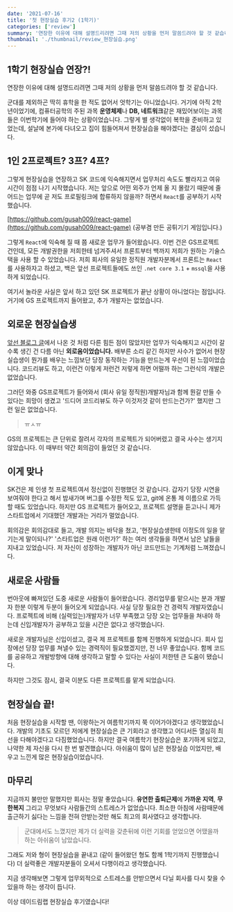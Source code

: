 ```yaml
---
date: '2021-07-16'
title: '첫 현장실습 후기2 (1학기)'
categories: ['review']
summary: '연장한 이유에 대해 설명드리려면 그때 저의 상황을 먼저 말씀드려야 할 것 같습니다. 군대를 제외하곤 딱히 휴학을 한 적도 없어서 엇학기는 아니었습니다.'
thumbnail: './thumbnail/review_현장실습.png'
---
```


## 1학기 현장실습 연장?!
연장한 이유에 대해 설명드리려면 그때 저의 상황을 먼저 말씀드려야 할 것 같습니다.

군대를 제외하곤 딱히 휴학을 한 적도 없어서 엇학기는 아니었습니다. 거기에 아직 2학년이었기에, 컴퓨터공학의 주된 과목 **운영체제**나 **DB, 네트워크**같은 재밌어보이는 과목들은 이번학기에 들어야 하는 상황이었습니다. 그렇게 별 생각없이 복학을 준비하고 있었는데, 설날에 본가에 다녀오고 집이 힘들어져서 현장실습을 해야겠다는 결심이 섰습니다.


## 1인 2프로젝트? 3프? 4프?
그렇게 현장실습을 연장하고 SK 코드에 익숙해지면서 업무처리 속도도 빨라지고 여유시간이 점점 나기 시작했습니다. 저는 앞으로 어떤 외주가 언제 올 지 몰랐기 때문에 줄어드는 업무에 곧 저도 프로필링크에 합류하지 않을까? 하면서 `React`를 공부하기 시작했습니다.

[https://github.com/gusah009/react-game](https://github.com/gusah009/react-game) (공부겸 만든 공튀기기 게임입니다.)

그렇게 `React`에 익숙해 질 때 쯤 새로운 업무가 들어왔습니다. 이번 건은 GS프로젝트 건인데, 모든 개발권한을 저희한테 넘겨주셔서 프론트부터 백까지 저희가 원하는 기술스택을 사용 할 수 있었습니다. 저희 회사의 유일한 정직원 개발자분께서 프론트는 ```React```를 사용하자고 하셨고, 백은 앞선 프로젝트들에도 쓰인 ```.net core 3.1``` + ```mssql```을 사용하게 되었습니다.

여기서 놀라운 사실은 앞서 하고 있던 SK 프로젝트가 끝난 상황이 아니었다는 점입니다. 거기에 GS 프로젝트까지 들어왔고, 추가 개발자는 없었습니다.

## 외로운 현장실습생
[앞선 블로그 글](../첫-현장실습-후기-(겨울방학))에서 나온 것 처럼 다른 힘든 점이 많았지만 업무가 익숙해지고 시간이 갈 수록 생긴 건 다름 아닌 **외로움이었습니다.** 배부른 소리 같긴 하지만 사수가 없어서 현장실습생이 뭔가를 배우는 느낌보단 당장 동작하는 기능을 만드는게 우선이 된 느낌이었습니다. 코드리뷰도 하고, 이런건 이렇게 저런건 저렇게 하면 어떨까 하는 그런식의 개발은 없었습니다.

그러던 와중 GS프로젝트가 들어와서 (회사 유일 정직원)개발자님과 함께 뭔갈 만들 수 있다는 희망이 생겼고 '드디어 코드리뷰도 하구 이것저것 같이 만드는건가?' 했지만 그런 일은 없었습니다.
> ㅠㅅㅠ

GS의 프로젝트는 큰 단위로 잘려서 각자의 프로젝트가 되어버렸고 결국 사수는 생기지 않았습니다. 이 때부터 약간 회의감이 들었던 것 같습니다.

## 이게 맞나
SK건은 제 인생 첫 프로젝트여서 정신없이 진행했던 것 같습니다. 갑자기 당장 시연을 보여줘야 한다고 해서 밤새가며 버그를 수정한 적도 있고, git에 온통 제 이름으로 가득할 때도 있었습니다. 하지만 GS 프로젝트가 들어오고, 프로젝트 설명을 듣고나니 제가 스타트업에서 기대했던 개발과는 거리가 멀었습니다.

회의감은 회의감대로 들고, 개발 의지는 바닥을 쳤고, '현장실습생한테 이정도의 일을 맡기는게 말이되나?' '스타트업은 원래 이런가?' 하는 여러 생각들을 하면서 남은 날들을 지내고 있었습니다. 저 자신이 성장하는 개발자가 아닌 코드만드는 기계처럼 느껴졌습니다.

## 새로운 사람들
번아웃에 빠져있던 도중 새로운 사람들이 들어왔습니다. 경리업무를 맡으시는 분과 개발자 한분 이렇게 두분이 들어오게 되었습니다. 사실 당장 필요한 건 경력직 개발자였습니다. 프로젝트에 비해 (실력있는)개발자가 너무 부족했고 당장 오는 업무들을 쳐내야 하는데 신입개발자가 공부하고 있을 시간은 없다고 생각했습니다.

새로운 개발자님은 신입이셨고, 결국 제 프로젝트를 함께 진행하게 되었습니다. 회사 입장에선 당장 업무를 쳐낼수 있는 경력직이 필요했겠지만, 전 너무 좋았습니다. 함께 코드를 공유하고 개발방향에 대해 생각하고 말할 수 있다는 사실이 저한텐 큰 도움이 됐습니다.

하지만 그것도 잠시, 결국 이분도 다른 프로젝트를 맡게 되었습니다.

## 현장실습 끝!
처음 현장실습을 시작할 땐, 이왕하는거 여름학기까지 쭉 이어가야겠다고 생각했었습니다. 개발의 기초도 모르던 저에게 현장실습은 큰 기회라고 생각했고 어디서든 열심히 최선을 다해야겠다고 다짐했었습니다. 하지만 결국 여름학기 현장실습은 포기하게 되었고, 나약한 제 자신을 다시 한 번 발견했습니다. 아쉬움이 많이 남은 현장실습 이었지만, 배우고 느낀게 많은 현장실습이었습니다.

## 마무리
지금까지 불만만 말했지만 회사는 정말 좋았습니다. **유연한 출퇴근제**에 **가까운 지역**, **무한복지** 그리고 무엇보다 사람들간의 스트레스가 없었습니다. 최소한 아침에 사람때문에 출근하기 싫다는 느낌을 전혀 안받는것만 해도 최고의 회사였다고 생각합니다.

> 군대에서도 느꼈지만 제가 더 실력을 갖춘뒤에 이런 기회를 얻었으면 어땠을까 하는 아쉬움이 남았습니다.

그래도 저와 형이 현장실습을 끝내고 (같이 들어왔던 형도 함께 1학기까지 진행했습니다) 더 실력좋은 개발자분들이 오셔서 다행이라고 생각했습니다.

지금 생각해보면 그렇게 업무외적으로 스트레스를 안받으면서 다닐 회사를 다시 찾을 수 있을까 하는 생각이 듭니다.

이상 데이드림랩 현장실습 후기였습니다!